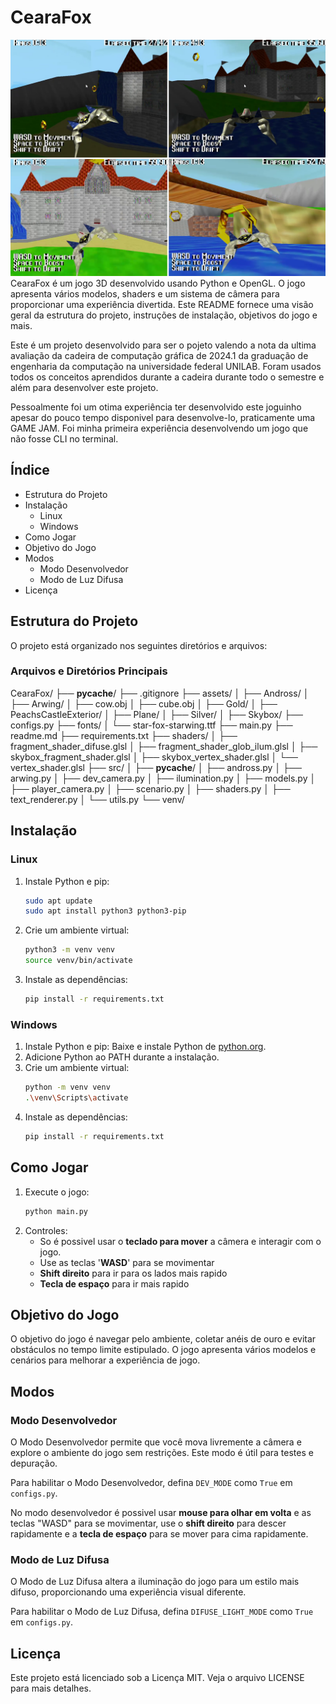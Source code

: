 # CearaFox

<div align="center">
  <img src="docs/cearafox_banner.png" alt="CearaFox Banner">
</div>
CearaFox é um jogo 3D desenvolvido usando Python e OpenGL. O jogo apresenta vários modelos, shaders e um sistema de câmera para proporcionar uma experiência divertida. Este README fornece uma visão geral da estrutura do projeto, instruções de instalação, objetivos do jogo e mais.

Este é um projeto desenvolvido para ser o pojeto valendo a nota da ultima avaliação da cadeira de computação gráfica de 2024.1 da graduação de engenharia da computação na universidade federal UNILAB. Foram usados todos os conceitos aprendidos durante a cadeira durante todo o semestre e além para desenvolver este projeto.

Pessoalmente foi um otima experiência ter desenvolvido este joguinho apesar do pouco tempo disponivel para desenvolve-lo, praticamente uma GAME JAM. Foi minha primeira experiência desenvolvendo um jogo que não fosse CLI no terminal.

## Índice

- Estrutura do Projeto
- Instalação
  - Linux
  - Windows
- Como Jogar
- Objetivo do Jogo
- Modos
  - Modo Desenvolvedor
  - Modo de Luz Difusa
- Licença

## Estrutura do Projeto

O projeto está organizado nos seguintes diretórios e arquivos:

### Arquivos e Diretórios Principais

CearaFox/
├── **pycache**/
├── .gitignore
├── assets/
│ ├── Andross/
│ ├── Arwing/
│ ├── cow.obj
│ ├── cube.obj
│ ├── Gold/
│ ├── PeachsCastleExterior/
│ ├── Plane/
│ ├── Silver/
│ ├── Skybox/
├── configs.py
├── fonts/
│ └── star-fox-starwing.ttf
├── main.py
├── readme.md
├── requirements.txt
├── shaders/
│ ├── fragment_shader_difuse.glsl
│ ├── fragment_shader_glob_ilum.glsl
│ ├── skybox_fragment_shader.glsl
│ ├── skybox_vertex_shader.glsl
│ └── vertex_shader.glsl
├── src/
│ ├── **pycache**/
│ ├── andross.py
│ ├── arwing.py
│ ├── dev_camera.py
│ ├── ilumination.py
│ ├── models.py
│ ├── player_camera.py
│ ├── scenario.py
│ ├── shaders.py
│ ├── text_renderer.py
│ └── utils.py
└── venv/

## Instalação

### Linux

1. Instale Python e pip:
   ```bash
   sudo apt update
   sudo apt install python3 python3-pip
   ```
2. Crie um ambiente virtual:
   ```bash
   python3 -m venv venv
   source venv/bin/activate
   ```
3. Instale as dependências:
   ```bash
   pip install -r requirements.txt
   ```

### Windows

1. Instale Python e pip: Baixe e instale Python de [python.org](https://www.python.org/downloads/).
2. Adicione Python ao PATH durante a instalação.
3. Crie um ambiente virtual:
   ```bash
   python -m venv venv
   .\venv\Scripts\activate
   ```
4. Instale as dependências:
   ```bash
   pip install -r requirements.txt
   ```

## Como Jogar

1. Execute o jogo:
   ```bash
   python main.py
   ```
2. Controles:
   - So é possivel usar o **teclado para mover** a câmera e interagir com o jogo.
   - Use as teclas '**WASD**' para se movimentar
   - **Shift direito** para ir para os lados mais rapido
   - **Tecla de espaço** para ir mais rapido

## Objetivo do Jogo

O objetivo do jogo é navegar pelo ambiente, coletar anéis de ouro e evitar obstáculos no tempo limite estipulado. O jogo apresenta vários modelos e cenários para melhorar a experiência de jogo.

## Modos

### Modo Desenvolvedor

O Modo Desenvolvedor permite que você mova livremente a câmera e explore o ambiente do jogo sem restrições. Este modo é útil para testes e depuração.

Para habilitar o Modo Desenvolvedor, defina `DEV_MODE` como `True` em `configs.py`.

No modo desenvolvedor é possivel usar **mouse para olhar em volta** e as teclas "WASD" para se movimentar, use o **shift direito** para descer rapidamente e a **tecla de espaço** para se mover para cima rapidamente.

### Modo de Luz Difusa

O Modo de Luz Difusa altera a iluminação do jogo para um estilo mais difuso, proporcionando uma experiência visual diferente.

Para habilitar o Modo de Luz Difusa, defina `DIFUSE_LIGHT_MODE` como `True` em `configs.py`.

## Licença

Este projeto está licenciado sob a Licença MIT. Veja o arquivo LICENSE para mais detalhes.
